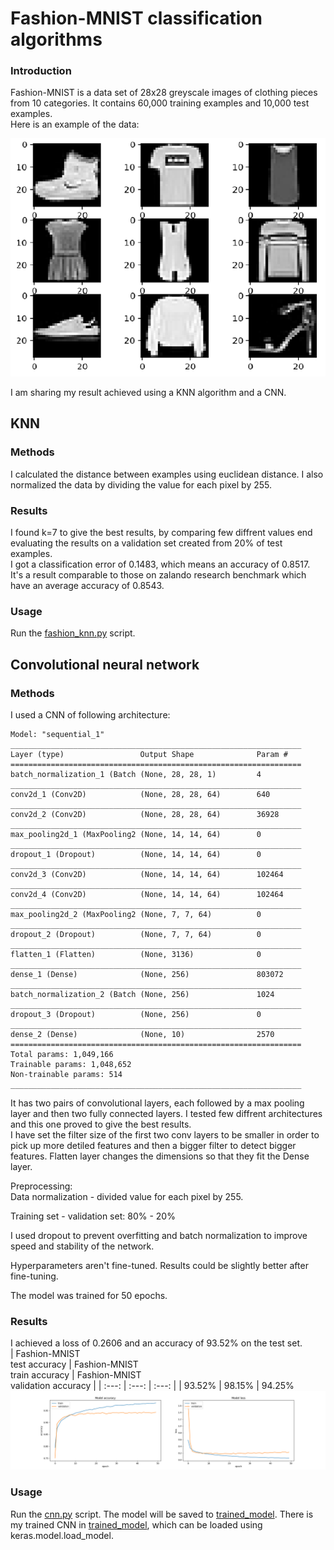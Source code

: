 # Fashion-MNIST classification algorithms
### Introduction
Fashion-MNIST is a data set of 28x28 greyscale images of clothing pieces from 10 categories. It contains 60,000 training examples and 10,000 test examples.  
Here is an example of the data:  
  
<img src="./images/data_examples.png">  

 I am sharing my result achieved using a KNN algorithm and a CNN.  
## KNN
### Methods
I calculated the distance between examples using euclidean distance.
I also normalized the data by dividing the value for each pixel by 255.  
### Results
I found k=7 to give the best results, by comparing few diffrent values end evaluating the results on a validation set created from 20% of test examples.  
I got a classification error of 0.1483, which means an accuracy of 0.8517.  
It's a result comparable to those on zalando research benchmark which have an average accuracy of 0.8543.
### Usage
Run the [fashion_knn.py](https://github.com/marcinwojtasiak/MSiD-Project/blob/master/fashion_knn.py) script.

## Convolutional neural network
### Methods
I used a CNN of following architecture:
```
Model: "sequential_1"
_________________________________________________________________
Layer (type)                 Output Shape              Param #   
=================================================================
batch_normalization_1 (Batch (None, 28, 28, 1)         4         
_________________________________________________________________
conv2d_1 (Conv2D)            (None, 28, 28, 64)        640       
_________________________________________________________________
conv2d_2 (Conv2D)            (None, 28, 28, 64)        36928     
_________________________________________________________________
max_pooling2d_1 (MaxPooling2 (None, 14, 14, 64)        0         
_________________________________________________________________
dropout_1 (Dropout)          (None, 14, 14, 64)        0         
_________________________________________________________________
conv2d_3 (Conv2D)            (None, 14, 14, 64)        102464    
_________________________________________________________________
conv2d_4 (Conv2D)            (None, 14, 14, 64)        102464    
_________________________________________________________________
max_pooling2d_2 (MaxPooling2 (None, 7, 7, 64)          0         
_________________________________________________________________
dropout_2 (Dropout)          (None, 7, 7, 64)          0         
_________________________________________________________________
flatten_1 (Flatten)          (None, 3136)              0         
_________________________________________________________________
dense_1 (Dense)              (None, 256)               803072    
_________________________________________________________________
batch_normalization_2 (Batch (None, 256)               1024      
_________________________________________________________________
dropout_3 (Dropout)          (None, 256)               0         
_________________________________________________________________
dense_2 (Dense)              (None, 10)                2570      
=================================================================
Total params: 1,049,166
Trainable params: 1,048,652
Non-trainable params: 514
_________________________________________________________________
```
It has two pairs of convolutional layers, each followed by a max pooling layer and then two fully connected layers. I tested few diffrent architectures and this one proved to give the best results.  
I have set the filter size of the first two conv layers to be smaller in order to pick up more detiled features and then a bigger filter to detect bigger features.
Flatten layer changes the dimensions so that they fit the Dense layer.

Preprocessing:  
Data normalization - divided value for each pixel by 255.

Training set - validation set: 80% - 20%

I used dropout to prevent overfitting and batch normalization to improve speed and stability of the network.

Hyperparameters aren't fine-tuned. Results could be slightly better after fine-tuning.

The model was trained for 50 epochs.
### Results
I achieved a loss of 0.2606 and an accuracy of 93.52% on the test set.  
| Fashion-MNIST<br>test accuracy | Fashion-MNIST<br>train accuracy | Fashion-MNIST<br>validation accuracy |
| :---: | :---: | :---: |
| 93.52% | 98.15% | 94.25%
<img src="./images/plots.png">

### Usage
Run the [cnn.py](https://github.com/marcinwojtasiak/MSiD-Project/blob/master/cnn.py) script. The model will be saved to [trained_model](https://github.com/marcinwojtasiak/MSiD-Project/tree/master/trained_model).
There is my trained CNN in [trained_model](https://github.com/marcinwojtasiak/MSiD-Project/tree/master/trained_model), which can be loaded using keras.model.load_model.
